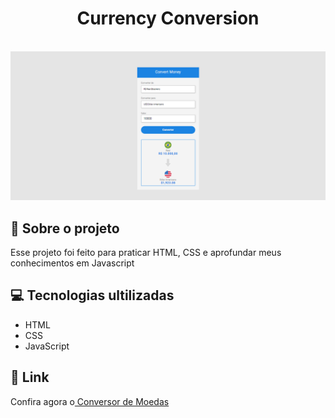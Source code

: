 <h1 align="center">
  Currency Conversion
</h1>

<br>

<img src="https://github.com/guicavallini/currency-conversion/blob/main/img/currency-conversion.png?raw=true">

<br>

<h2>
📄 Sobre o projeto
</h2>
<p>
Esse projeto foi feito para praticar HTML, CSS e aprofundar meus conhecimentos em Javascript
</p>

<h2>
💻 Tecnologias ultilizadas
</h2>
<ul>
  <li>HTML</li>
  <li>CSS</li>
  <li>JavaScript</li>
</ul>

<h2>
🔗 Link 
</h2>
<p>Confira agora o<a href="https://guicavallini.github.io/currency-conversion/" target="_blank"> Conversor de Moedas</a></p>
